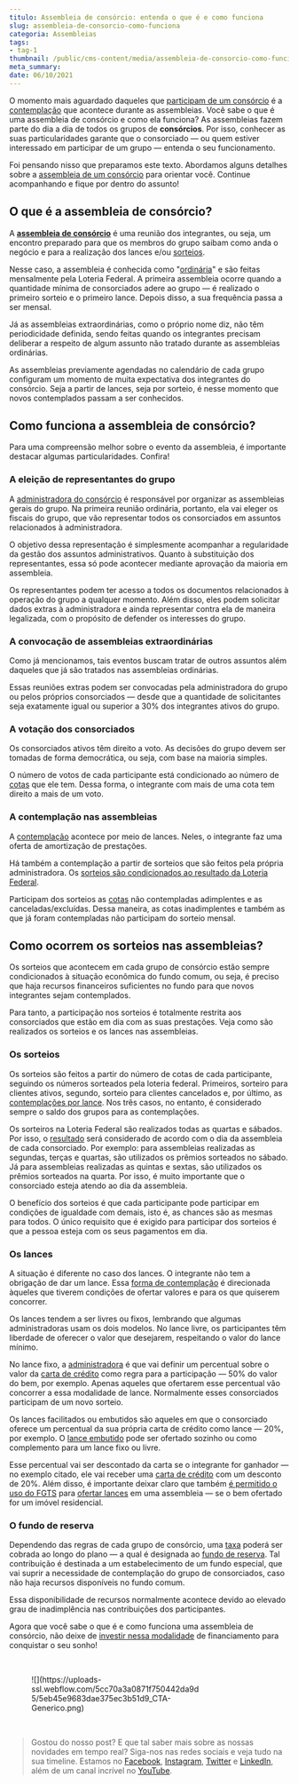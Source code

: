 ```yaml
---
titulo: Assembleia de consórcio: entenda o que é e como funciona
slug: assembleia-de-consorcio-como-funciona
categoria: Assembleias
tags:
- tag-1
thumbnail: /public/cms-content/media/assembleia-de-consorcio-como-funciona.jpg
meta_summary: 
date: 06/10/2021
---
```

O momento mais aguardado daqueles que [participam de um consórcio](https://www.embracon.com.br/conhecaoconsorcio/todas-as-cotas-participam-da-assembleia) é a [contemplação](https://www.embracon.com.br/conhecaoconsorcio/o-que-e-contemplacao) que acontece durante as assembleias. Você sabe o que é uma assembleia de consórcio e como ela funciona? As assembleias fazem parte do dia a dia de todos os grupos de **consórcios**. Por isso, conhecer as suas particularidades garante que o consorciado — ou quem estiver interessado em participar de um grupo — entenda o seu funcionamento.

Foi pensando nisso que preparamos este texto. Abordamos alguns detalhes sobre a [assembleia de um consórcio](https://www.embracon.com.br/conhecaoconsorcio/como-sao-realizados-os-sorteios-nas-assembleias) para orientar você. Continue acompanhando e fique por dentro do assunto!

O que é a assembleia de consórcio?
----------------------------------

A [**assembleia de consórcio**](https://www.embracon.com.br/conhecaoconsorcio/como-fico-sabendo-o-resultado-da-assembleia) é uma reunião dos integrantes, ou seja, um encontro preparado para que os membros do grupo saibam como anda o negócio e para a realização dos lances e/ou [sorteios](https://www.embracon.com.br/conhecaoconsorcio/como-sao-realizados-os-sorteios-nas-assembleias).

Nesse caso, a assembleia é conhecida como "[ordinária](https://www.embracon.com.br/conhecaoconsorcio/o-que-e-assembleia-geral-ordinaria)" e são feitas mensalmente pela Loteria Federal. A primeira assembleia ocorre quando a quantidade mínima de consorciados adere ao grupo — é realizado o primeiro sorteio e o primeiro lance. Depois disso, a sua frequência passa a ser mensal.

Já as assembleias extraordinárias, como o próprio nome diz, não têm periodicidade definida, sendo feitas quando os integrantes precisam deliberar a respeito de algum assunto não tratado durante as assembleias ordinárias.

As assembleias previamente agendadas no calendário de cada grupo configuram um momento de muita expectativa dos integrantes do consórcio. Seja a partir de lances, seja por sorteio, é nesse momento que novos contemplados passam a ser conhecidos.

Como funciona a assembleia de consórcio?
----------------------------------------

Para uma compreensão melhor sobre o evento da assembleia, é importante destacar algumas particularidades. Confira!

### A eleição de representantes do grupo

A [administradora do consórcio](https://www.embracon.com.br/blog/afinal-o-que-uma-administradora-de-consorcio-faz) é responsável por organizar as assembleias gerais do grupo. Na primeira reunião ordinária, portanto, ela vai eleger os fiscais do grupo, que vão representar todos os consorciados em assuntos relacionados à administradora.

O objetivo dessa representação é simplesmente acompanhar a regularidade da gestão dos assuntos administrativos. Quanto à substituição dos representantes, essa só pode acontecer mediante aprovação da maioria em assembleia.

Os representantes podem ter acesso a todos os documentos relacionados à operação do grupo a qualquer momento. Além disso, eles podem solicitar dados extras à administradora e ainda representar contra ela de maneira legalizada, com o propósito de defender os interesses do grupo.

### A convocação de assembleias extraordinárias

Como já mencionamos, tais eventos buscam tratar de outros assuntos além daqueles que já são tratados nas assembleias ordinárias.

Essas reuniões extras podem ser convocadas pela administradora do grupo ou pelos próprios consorciados — desde que a quantidade de solicitantes seja exatamente igual ou superior a 30% dos integrantes ativos do grupo.

### A votação dos consorciados

Os consorciados ativos têm direito a voto. As decisões do grupo devem ser tomadas de forma democrática, ou seja, com base na maioria simples.

O número de votos de cada participante está condicionado ao número de [cotas](https://www.embracon.com.br/conhecaoconsorcio/o-que-e-a-cota-de-consorcio) que ele tem. Dessa forma, o integrante com mais de uma cota tem direito a mais de um voto.

### A contemplação nas assembleias

A [contemplação](https://www.embracon.com.br/blog/quais-sao-as-formas-de-contemplacao) acontece por meio de lances. Neles, o integrante faz uma oferta de amortização de prestações.

Há também a contemplação a partir de sorteios que são feitos pela própria administradora. Os [sorteios são condicionados ao resultado da Loteria Federal](https://www.embracon.com.br/conhecaoconsorcio/como-sao-realizados-os-sorteios-nas-assembleias).

Participam dos sorteios as [cotas](https://www.embracon.com.br/conhecaoconsorcio/o-que-e-a-cota-de-consorcio) não contempladas adimplentes e as canceladas/excluídas. Dessa maneira, as cotas inadimplentes e também as que já foram contempladas não participam do sorteio mensal.

Como ocorrem os sorteios nas assembleias?
-----------------------------------------

Os sorteios que acontecem em cada grupo de consórcio estão sempre condicionados à situação econômica do fundo comum, ou seja, é preciso que haja recursos financeiros suficientes no fundo para que novos integrantes sejam contemplados.

Para tanto, a participação nos sorteios é totalmente restrita aos consorciados que estão em dia com as suas prestações. Veja como são realizados os sorteios e os lances nas assembleias.

### Os sorteios

Os sorteios são feitos a partir do número de cotas de cada participante, seguindo os números sorteados pela loteria federal. Primeiros, sorteiro para clientes ativos, segundo, sorteio para clientes cancelados e, por último, as [contemplações por lance](https://www.embracon.com.br/conhecaoconsorcio/fui-contemplado-por-lance-e-agora). Nos três casos, no entanto, é considerado sempre o saldo dos grupos para as contemplações.

Os sorteiros na Loteria Federal são realizados todas as quartas e sábados. Por isso, o [resultado](https://www.embracon.com.br/conhecaoconsorcio/como-fico-sabendo-o-resultado-da-assembleia) será considerado de acordo com o dia da assembleia de cada consorciado. Por exemplo: para assembleias realizadas as segundas, terças e quartas, são utilizados os prêmios sorteados no sábado. Já para assembleias realizadas as quintas e sextas, são utilizados os prêmios sorteados na quarta. Por isso, é muito importante que o consorciado esteja atendo ao dia da assembleia.

O benefício dos sorteios é que cada participante pode participar em condições de igualdade com demais, isto é, as chances são as mesmas para todos. O único requisito que é exigido para participar dos sorteios é que a pessoa esteja com os seus pagamentos em dia.

### Os lances

A situação é diferente no caso dos lances. O integrante não tem a obrigação de dar um lance. Essa [forma de contemplação](https://www.embracon.com.br/blog/quais-sao-as-formas-de-contemplacao) é direcionada àqueles que tiverem condições de ofertar valores e para os que quiserem concorrer.

Os lances tendem a ser livres ou fixos, lembrando que algumas administradoras usam os dois modelos. No lance livre, os participantes têm liberdade de oferecer o valor que desejarem, respeitando o valor do lance mínimo.

No lance fixo, a [administradora](https://www.embracon.com.br/blog/afinal-o-que-uma-administradora-de-consorcio-faz) é que vai definir um percentual sobre o valor da [carta de crédito](https://www.embracon.com.br/blog/o-que-voce-precisa-saber-sobre-a-carta-de-credito-de-consorcios) como regra para a participação — 50% do valor do bem, por exemplo. Apenas aqueles que ofertarem esse percentual vão concorrer a essa modalidade de lance. Normalmente esses consorciados participam de um novo sorteio.

Os lances facilitados ou embutidos são aqueles em que o consorciado oferece um percentual da sua própria carta de crédito como lance — 20%, por exemplo. O [lance embutido](https://www.embracon.com.br/blog/lance-embutido-entenda-o-que-e-como-funciona-e-como-fazer) pode ser ofertado sozinho ou como complemento para um lance fixo ou livre.

Esse percentual vai ser descontado da carta se o integrante for ganhador — no exemplo citado, ele vai receber uma [carta de crédito](https://www.embracon.com.br/blog/o-que-voce-precisa-saber-sobre-a-carta-de-credito-de-consorcios) com um desconto de 20%. Além disso, é importante deixar claro que também [é permitido o uso do FGTS](https://www.embracon.com.br/blog/5-passos-para-voce-usar-o-fgts-no-consorcio-imobiliario) para [ofertar lances](https://www.embracon.com.br/conhecaoconsorcio/como-ofertar-um-lance) em uma assembleia — se o bem ofertado for um imóvel residencial.

### O fundo de reserva

Dependendo das regras de cada grupo de consórcio, uma [taxa](https://www.embracon.com.br/conhecaoconsorcio/o-que-e-taxa-de-administracao) poderá ser cobrada ao longo do plano — a qual é designada ao [fundo de reserva](https://www.embracon.com.br/conhecaoconsorcio/o-que-e-fundo-de-reserva). Tal contribuição é destinada a um estabelecimento de um fundo especial, que vai suprir a necessidade de contemplação do grupo de consorciados, caso não haja recursos disponíveis no fundo comum.

Essa disponibilidade de recursos normalmente acontece devido ao elevado grau de inadimplência nas contribuições dos participantes.

Agora que você sabe o que é e como funciona uma assembleia de consórcio, não deixe de [investir nessa modalidade](https://www.embracon.com.br/blog/conheca-4-opcoes-para-quem-quer-comecar-a-investir) de financiamento para conquistar o seu sonho!

‍

<figure class="w-richtext-figure-type-image w-richtext-align-center" style="max-width:310px"><div>![](https://uploads-ssl.webflow.com/5cc70a3a0871f750442da9d5/5eb45e9683dae375ec3b51d9_CTA-Generico.png)</div></figure>‍

> Gostou do nosso post? E que tal saber mais sobre as nossas novidades em tempo real? Siga-nos nas redes sociais e veja tudo na sua timeline. Estamos no [Facebook](https://www.facebook.com/embracon/), [Instagram](https://www.instagram.com/embraconoficial/), [Twitter](https://twitter.com/embracon) e [LinkedIn](https://www.linkedin.com/company/1018875/), além de um canal incrível no [YouTube](https://www.youtube.com/channel/UCL-Y0mv9zc73Iek48NLUBzQ).

